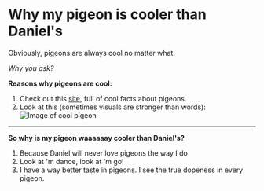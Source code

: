 # Why my pigeon is cooler than Daniel's 

Obviously, pigeons are always cool no matter what. 

*Why you ask?*

**Reasons why pigeons are cool:**

1. Check out this [site](https://www.excelpestservices.com/11-fun-facts-about-pigeons/), full of cool facts about pigeons.
2. Look at this (sometimes visuals are stronger than words):
![Image of cool pigeon](https://github.com/user-attachments/assets/504ab215-4ddf-4946-bbfd-a3b6a9f8986f)

--- 

**So why is my pigeon waaaaaay cooler than Daniel's?**
1. Because Daniel will never love pigeons the way I do
2. Look at 'm dance, look at 'm go!
3. I have a way better taste in pigeons. I see the true dopeness in  every pigeon.
